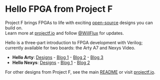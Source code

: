 # Hello FPGA from Project F

Project F brings FPGAs to life with exciting [open-source](LICENSE) designs you can build on.  
Learn more at [projectf.io](https://projectf.io/) and follow [@WillFlux](https://mastodon.social/@WillFlux) for updates.

Hello is a three-part introduction to FPGA development with Verilog; currently available for two boards: the Arty A7 and Nexys Video.

* **Hello Arty**: [Designs](hello-arty) - [Blog 1](https://projectf.io/posts/hello-arty-1/) - [Blog 2](https://projectf.io/posts/hello-arty-2/) - [Blog 3](https://projectf.io/posts/hello-arty-3/)
* **Hello Nexys**: [Designs](hello-nexys) - [Blog 1](https://projectf.io/posts/hello-nexys-1/) - [Blog 2](https://projectf.io/posts/hello-nexys-2/)

For other designs from Project F, see the main [README](../README.md) or visit [projectf.io](https://projectf.io/).
